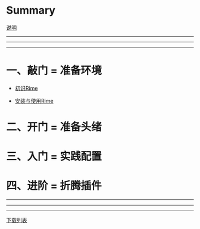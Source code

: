 # Summary

[说明](./00_说明.md)

---
---
---

# 一、敲门 = 准备环境

- [初识Rime](./01-01_初识Rime.md)
  
- [安装与使用Rime](01-02_安装与使用Rime.md)
  
# 二、开门 = 准备头绪

# 三、入门 = 实践配置

# 四、进阶 = 折腾插件


---
---
---

[下载列表](./00-01_资产列表.md)
